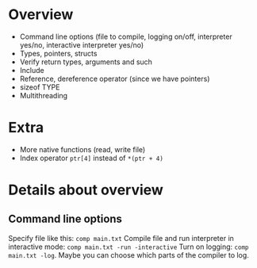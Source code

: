 # Overview
- Command line options (file to compile, logging on/off, interpreter yes/no, interactive interpreter yes/no)
- Types, pointers, structs
- Verify return types, arguments and such
- Include
- Reference, dereference operator (since we have pointers)
- sizeof TYPE
- Multithreading

# Extra
- More native functions (read, write file)
- Index operator `ptr[4]` instead of `*(ptr + 4)`

# Details about overview
## Command line options
Specify file like this: `comp main.txt`
Compile file and run interpreter in interactive mode: `comp main.txt -run -interactive`
Turn on logging: `comp main.txt -log`. Maybe you can choose which parts of the compiler to log.

